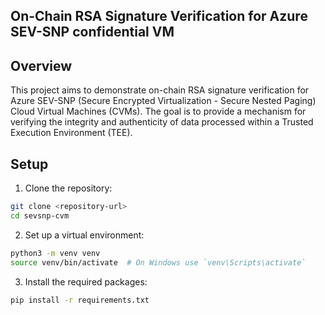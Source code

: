 ## On-Chain RSA Signature Verification for Azure SEV-SNP confidential VM

## Overview
This project aims to demonstrate on-chain RSA signature verification for Azure SEV-SNP (Secure Encrypted Virtualization - Secure Nested Paging) Cloud Virtual Machines (CVMs). The goal is to provide a mechanism for verifying the integrity and authenticity of data processed within a Trusted Execution Environment (TEE).



## Setup
1. Clone the repository:
```bash
git clone <repository-url>
cd sevsnp-cvm
```
2. Set up a virtual environment:
```bash
python3 -m venv venv
source venv/bin/activate  # On Windows use `venv\Scripts\activate`
```

3. Install the required packages:
```bash
pip install -r requirements.txt
```